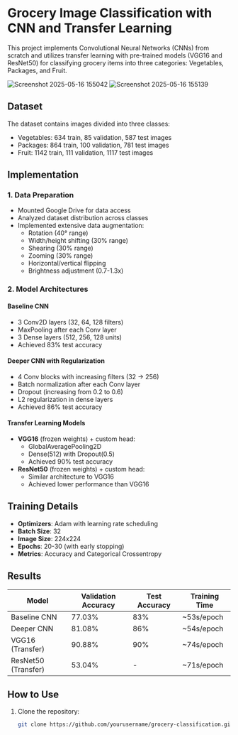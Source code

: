 # Grocery Image Classification with CNN and Transfer Learning

This project implements Convolutional Neural Networks (CNNs) from scratch and utilizes transfer learning with pre-trained models (VGG16 and ResNet50) for classifying grocery items into three categories: Vegetables, Packages, and Fruit.

![Screenshot 2025-05-16 155042](https://github.com/user-attachments/assets/b492fe94-8713-4420-92ce-8b48b508c6c0)
![Screenshot 2025-05-16 155139](https://github.com/user-attachments/assets/ee9f0013-3644-4a4f-b84a-53f531bbf332)


## Dataset

The dataset contains images divided into three classes:
- Vegetables: 634 train, 85 validation, 587 test images
- Packages: 864 train, 100 validation, 781 test images
- Fruit: 1142 train, 111 validation, 1117 test images

## Implementation

### 1. Data Preparation
- Mounted Google Drive for data access
- Analyzed dataset distribution across classes
- Implemented extensive data augmentation:
  - Rotation (40° range)
  - Width/height shifting (30% range)
  - Shearing (30% range)
  - Zooming (30% range)
  - Horizontal/vertical flipping
  - Brightness adjustment (0.7-1.3x)

### 2. Model Architectures

#### Baseline CNN
- 3 Conv2D layers (32, 64, 128 filters)
- MaxPooling after each Conv layer
- 3 Dense layers (512, 256, 128 units)
- Achieved 83% test accuracy

#### Deeper CNN with Regularization
- 4 Conv blocks with increasing filters (32 → 256)
- Batch normalization after each Conv layer
- Dropout (increasing from 0.2 to 0.6)
- L2 regularization in dense layers
- Achieved 86% test accuracy

#### Transfer Learning Models
- **VGG16** (frozen weights) + custom head:
  - GlobalAveragePooling2D
  - Dense(512) with Dropout(0.5)
  - Achieved 90% test accuracy
- **ResNet50** (frozen weights) + custom head:
  - Similar architecture to VGG16
  - Achieved lower performance than VGG16

## Training Details

- **Optimizers**: Adam with learning rate scheduling
- **Batch Size**: 32
- **Image Size**: 224x224
- **Epochs**: 20-30 (with early stopping)
- **Metrics**: Accuracy and Categorical Crossentropy

## Results

| Model               | Validation Accuracy | Test Accuracy | Training Time |
|---------------------|---------------------|---------------|---------------|
| Baseline CNN        | 77.03%             | 83%           | ~53s/epoch    |
| Deeper CNN          | 81.08%             | 86%           | ~54s/epoch    |
| VGG16 (Transfer)    | 90.88%             | 90%           | ~74s/epoch    |
| ResNet50 (Transfer) | 53.04%             | -             | ~71s/epoch    |

## How to Use

1. Clone the repository:
   ```bash
   git clone https://github.com/yourusername/grocery-classification.git

